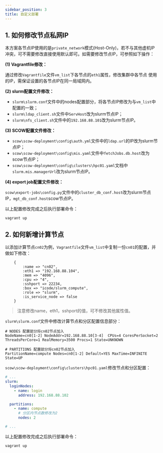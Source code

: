```yaml
---
sidebar_position: 3
title: 自定义部署
---
```


## 1. 如何修改节点私网IP

本方案各节点IP使用的是`private_network`模式(Host-Only)，若不与其他虚机IP冲突，可不需要修改直接使用默认即可。如需要修改节点IP，可参照如下操作：

**(1) Vagrantfile修改：**

通过修改`Vagrantfile`文件`vm_list`下各节点的`eth1`属性，修改集群中各节点 使用的IP，需保证设置的各节点IP在同一局域网内。

**(2) slurm配置文件修改：**

- `slurm\slurm.conf`文件中的nodes配置部分，将各节点IP修改为与`vm_list`中配置的一致；
- `slurm\ldap_client.sh`文件中`ServHost`改为slurm节点IP；
- `slurm\nfs_client.sh`文件中的`192.168.88.101`改为slurm节点IP。

**(3) SCOW配置文件修改：**

- `scow\scow-deployment\config\auth.yml`文件中的`ldap.url`的IP改为slurm节点IP；
- `scow\scow-deployment\config\mis.yaml`文件中`fetchJobs.db.host`改为scow节点IP；
- `scow\scow-deployment\config\clusters\hpc01.yaml`文档中`slurm.mis.managerUrl`改为slurm节点IP。

**(4) export job配置文件修改：**

`scow\export-jobs\config.py`文件中的`cluster_db_conf.host`改为slurm节点IP，`mgt_db_conf.host`scow节点IP。

以上配置修改完成之后执行部署命令：

```shell
vagrant up
```

## 2. 如何新增计算节点

以添加计算节点`cn02`为例，`Vagrantfile`文件`vm_list`中复制一份`cn01`的配置，并做如下修改：

```shell
    {
        :name => "cn02",
        :eth1 => "192.168.88.104",
        :mem => "4096",
        :cpu => "4",
        :sshport => 22234,
        :box => "icode/slurm_compute",
		:role => "slurm",
        :is_service_node => false
    }
```

> 注意修改name，eth1，sshport的值，可不修改其他属性值。

`slurm\slurm.conf`文件中修改计算节点和分区配置信息部分：

```shell
# NODES 配置部分将cn02节点加入 
NodeName=cn0[1-2] NodeAddr=192.168.88.10[3-4]  CPUs=4 CoresPerSocket=2 ThreadsPerCore=1 RealMemory=3500 Procs=1 State=UNKNOWN

# PARTITIONS 配置部分将cn02节点加入              
PartitionName=compute Nodes=cn0[1-2] Default=YES MaxTime=INFINITE State=UP

```

`scow\scow-deployment\config\clusters\hpc01.yaml`修改节点和分区配置：

```yaml
# ...
slurm:
  loginNodes:
    - name: login
      address: 192.168.88.102

  partitions:
    - name: compute
      # 分区内节点数修改为2
      nodes: 2

# ...
```

以上配置修改完成之后执行部署命令：

```shell
vagrant up
```






